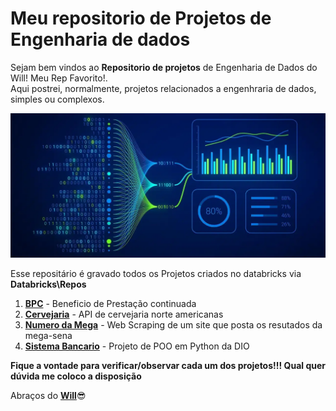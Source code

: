 # Meu repositorio de Projetos de Engenharia de dados  
Sejam bem vindos ao **Repositorio de projetos** de Engenharia de Dados do Will! Meu Rep Favorito!. \
Aqui postrei, normalmente, projetos relacionados a engenhraria de dados, simples ou complexos.
<br>
 
<img width="780" alt="image" src="img/bannerProjDataEng.png" />
<!-- 
<img width="676" height="320" alt="image" src="img/databricks_github.png" /> 
-->

Esse repositário é gravado todos os Projetos criados no databricks via **Databricks\Repos**
1. **[BPC](BPC)** - Beneficio de Prestação continuada
2. **[Cervejaria](cervejarias_americanas)** - API de cervejaria norte americanas 
3. **[Numero da Mega](Numeros_da_MegaSena)** - Web Scraping de um site que posta os resutados da mega-sena
4. **[Sistema Bancario](sistema_bancario)** - Projeto de POO em Python da DIO

**Fique a vontade para verificar/observar cada um dos projetos!!! Qual quer dúvida me coloco a disposição**

Abraços do [**Will**](https://www.linkedin.com/in/willdeglan/)😎

<!--
Estou pensando em mudar a logo do SQL DICAS para essa:

<img alt="sqldicas" src="img/sqldicasnew.png" />

_modificação:_
* remoção do quadro com a Letra **W**
-->
